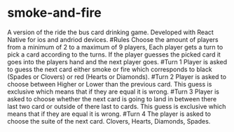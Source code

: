 # smoke-and-fire

A version of the ride the bus card drinking game.
Developed with React Native for ios and andriod devices.
#Rules
Choose the amount of players from a minimum of 2 to a maximum of 9 players,
Each player gets a turn to pick a card according to the turns.
If the player guesses the picked card it goes into the players hand 
and the next player goes.
#Turn 1
Player is asked to guess the next card either smoke or fire 
which corresponds to black (Spades or Clovers) or red (Hearts or Diamonds).
#Turn 2
Player is asked to choose between Higher or Lower than the previous card. This guess
is exclusive which means that if they are equal it is wrong.
#Turn 3
Player is asked to choose whether the next card is going to land in 
between there last two card or outside of there last to cards. This guess
is exclusive which means that if they are equal it is wrong.
#Turn 4
The player is asked to choose the suite of the next card. Clovers, Hearts, Diamonds, Spades.

